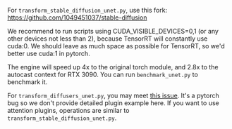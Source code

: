 For `transform_stable_diffusion_unet.py`, use this fork: https://github.com/1049451037/stable-diffusion

We recommend to run scripts using CUDA_VISIBLE_DEVICES=0,1 (or any other devices not less than 2), because TensorRT will constantly use cuda:0. We should leave as much space as possible for TensorRT, so we'd better use cuda:1 in pytorch.

The engine will speed up 4x to the original torch module, and 2.8x to the autocast context for RTX 3090. You can run `benchmark_unet.py` to benchmark it.

For `transform_diffusers_unet.py`, you may meet [this issue](https://github.com/pytorch/pytorch/issues/93937). It's a pytorch bug so we don't provide detailed plugin example here. If you want to use attention plugins, operations are similar to `transform_stable_diffusion_unet.py`.
